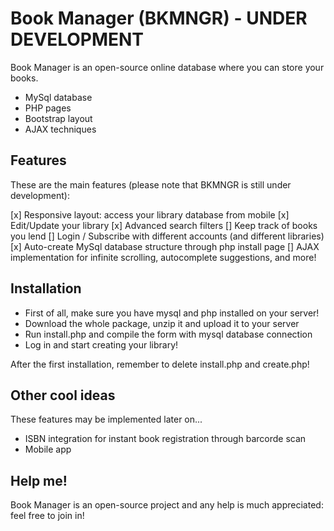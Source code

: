 # Book Manager (BKMNGR) - UNDER DEVELOPMENT

Book Manager is an open-source online database where you can store your books.

  - MySql database
  - PHP pages
  - Bootstrap layout
  - AJAX techniques

## Features

These are the main features (please note that BKMNGR is still under development):

[x] Responsive layout: access your library database from mobile
[x] Edit/Update your library
[x] Advanced search filters
[] Keep track of books you lend
[] Login / Subscribe with different accounts (and different libraries)
[x] Auto-create MySql database structure through php install page
[] AJAX implementation for infinite scrolling, autocomplete suggestions, and more!

## Installation

* First of all, make sure you have mysql and php installed on your server!
* Download the whole package, unzip it and upload it to your server
* Run install.php and compile the form with mysql database connection
* Log in and start creating your library!

After the first installation, remember to delete install.php and create.php!

## Other cool ideas

These features may be implemented later on...

* ISBN integration for instant book registration through barcorde scan
* Mobile app

## Help me!

Book Manager is an open-source project and any help is much appreciated: feel free to join in!
